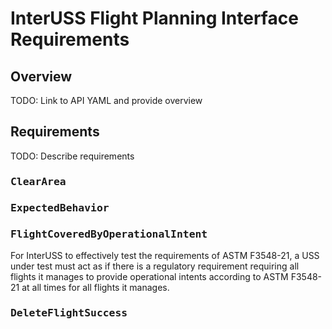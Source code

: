 # InterUSS Flight Planning Interface Requirements

## Overview

TODO: Link to API YAML and provide overview

## Requirements

TODO: Describe requirements

### <tt>ClearArea</tt>

### <tt>ExpectedBehavior</tt>

### <tt>FlightCoveredByOperationalIntent</tt>
For InterUSS to effectively test the requirements of ASTM F3548-21, a USS under test must act as if there is a
regulatory requirement requiring all flights it manages to provide operational intents according to ASTM F3548-21 at all
times for all flights it manages.

### <tt>DeleteFlightSuccess</tt>
